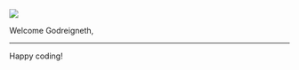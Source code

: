 <img src="https://codeinstitute.s3.amazonaws.com/fullstack/ci_logo_small.png" style="margin: 0;">

Welcome Godreigneth,

--------

Happy coding!
